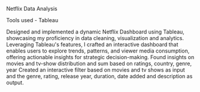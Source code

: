 Netflix Data Analysis

Tools used - Tableau

Designed and implemented a dynamic Netflix Dashboard using Tableau, showcasing my proficiency in data cleaning, visualization and analytics.
Leveraging Tableau's features, I crafted an interactive dashboard that enables users to explore trends, patterns, and viewer media consumption, offering actionable insights for strategic decision-making.
Found insights on movies and tv-show distribution and sum based on ratings, country, genre, year
Created an interactive filter based on movies and tv shows as input and the genre, rating, release year, duration, date added and description as output.
